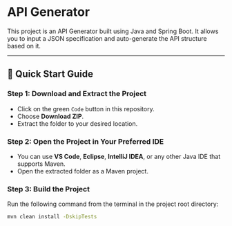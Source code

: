 # API Generator

This project is an API Generator built using Java and Spring Boot. It allows you to input a JSON specification and auto-generate the API structure based on it.

---

## 🚀 Quick Start Guide

### Step 1: Download and Extract the Project
- Click on the green `Code` button in this repository.
- Choose **Download ZIP**.
- Extract the folder to your desired location.

### Step 2: Open the Project in Your Preferred IDE
- You can use **VS Code**, **Eclipse**, **IntelliJ IDEA**, or any other Java IDE that supports Maven.
- Open the extracted folder as a Maven project.

### Step 3: Build the Project
Run the following command from the terminal in the project root directory:

```bash
mvn clean install -DskipTests
